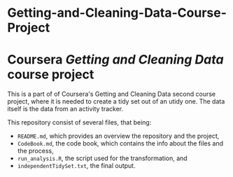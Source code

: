 # Getting-and-Cleaning-Data-Course-Project


# Coursera *Getting and Cleaning Data* course project

This is a part of of Coursera's Getting and Cleaning Data second course project, where it is needed to create a tidy set out of an utidy one. The data itself is the data from an activity tracker.

This repository consist of several files, that being: 
- `README.md`, which provides an overview the repository and the project,
- `CodeBook.md`, the code book, which contains the info about the files and the process,
- `run_analysis.R`, the script used for the transformation, and
- `independentTidySet.txt`, the final output.
